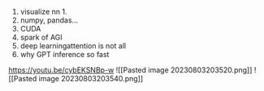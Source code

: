 1. visualize nn
	1. 
2. numpy, pandas...
3. CUDA
4. spark of AGI
5. deep learningattention is not all
6. why GPT inference so fast

https://youtu.be/cybEKSNBp-w
![[Pasted image 20230803203520.png]]
![[Pasted image 20230803203540.png]]